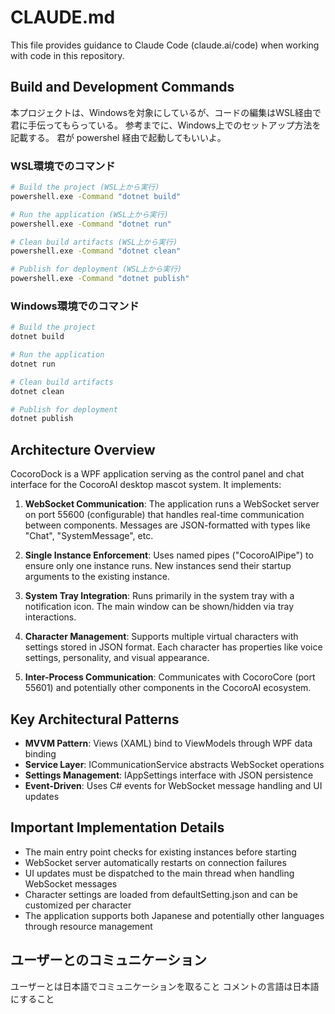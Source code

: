 # CLAUDE.md

This file provides guidance to Claude Code (claude.ai/code) when working with code in this repository.

## Build and Development Commands
本プロジェクトは、Windowsを対象にしているが、コードの編集はWSL経由で君に手伝ってもらっている。
参考までに、Windows上でのセットアップ方法を記載する。
君が powershel 経由で起動してもいいよ。

### WSL環境でのコマンド
```bash
# Build the project (WSL上から実行)
powershell.exe -Command "dotnet build"

# Run the application (WSL上から実行)
powershell.exe -Command "dotnet run"

# Clean build artifacts (WSL上から実行)
powershell.exe -Command "dotnet clean"

# Publish for deployment (WSL上から実行)
powershell.exe -Command "dotnet publish"
```

### Windows環境でのコマンド
```bash
# Build the project
dotnet build

# Run the application
dotnet run

# Clean build artifacts
dotnet clean

# Publish for deployment
dotnet publish
```

## Architecture Overview

CocoroDock is a WPF application serving as the control panel and chat interface for the CocoroAI desktop mascot system. It implements:

1. **WebSocket Communication**: The application runs a WebSocket server on port 55600 (configurable) that handles real-time communication between components. Messages are JSON-formatted with types like "Chat", "SystemMessage", etc.

2. **Single Instance Enforcement**: Uses named pipes ("CocoroAIPipe") to ensure only one instance runs. New instances send their startup arguments to the existing instance.

3. **System Tray Integration**: Runs primarily in the system tray with a notification icon. The main window can be shown/hidden via tray interactions.

4. **Character Management**: Supports multiple virtual characters with settings stored in JSON format. Each character has properties like voice settings, personality, and visual appearance.

5. **Inter-Process Communication**: Communicates with CocoroCore (port 55601) and potentially other components in the CocoroAI ecosystem.

## Key Architectural Patterns

- **MVVM Pattern**: Views (XAML) bind to ViewModels through WPF data binding
- **Service Layer**: ICommunicationService abstracts WebSocket operations
- **Settings Management**: IAppSettings interface with JSON persistence
- **Event-Driven**: Uses C# events for WebSocket message handling and UI updates

## Important Implementation Details

- The main entry point checks for existing instances before starting
- WebSocket server automatically restarts on connection failures
- UI updates must be dispatched to the main thread when handling WebSocket messages
- Character settings are loaded from defaultSetting.json and can be customized per character
- The application supports both Japanese and potentially other languages through resource management

## ユーザーとのコミュニケーション

ユーザーとは日本語でコミュニケーションを取ること
コメントの言語は日本語にすること
